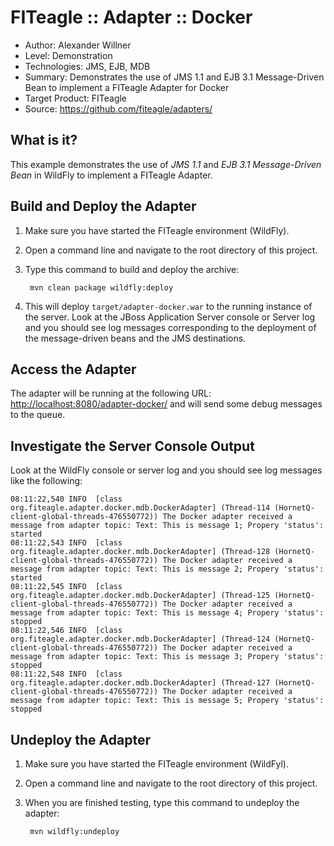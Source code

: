 FITeagle :: Adapter :: Docker
=============================
- Author: Alexander Willner
- Level: Demonstration
- Technologies: JMS, EJB, MDB
- Summary: Demonstrates the use of JMS 1.1 and EJB 3.1 Message-Driven Bean to implement a FITeagle Adapter for Docker
- Target Product: FITeagle
- Source: <https://github.com/fiteagle/adapters/>

What is it?
-----------

This example demonstrates the use of *JMS 1.1* and *EJB 3.1 Message-Driven Bean* in WildFly to implement a FITeagle Adapter.

Build and Deploy the Adapter
----------------------------

1. Make sure you have started the FITeagle environment (WildFly).
2. Open a command line and navigate to the root directory of this project.
3. Type this command to build and deploy the archive:

        mvn clean package wildfly:deploy

4. This will deploy `target/adapter-docker.war` to the running instance of the server. Look at the JBoss Application Server console or Server log and you should see log messages corresponding to the deployment of the message-driven beans and the JMS destinations.

Access the Adapter
------------------

The adapter will be running at the following URL: <http://localhost:8080/adapter-docker/> and will send some debug messages to the queue.

Investigate the Server Console Output
-------------------------------------

Look at the WildFly console or server log and you should see log messages like the following:

    08:11:22,540 INFO  [class org.fiteagle.adapter.docker.mdb.DockerAdapter] (Thread-114 (HornetQ-client-global-threads-476550772)) The Docker adapter received a message from adapter topic: Text: This is message 1; Propery 'status': started
    08:11:22,543 INFO  [class org.fiteagle.adapter.docker.mdb.DockerAdapter] (Thread-128 (HornetQ-client-global-threads-476550772)) The Docker adapter received a message from adapter topic: Text: This is message 2; Propery 'status': started
    08:11:22,545 INFO  [class org.fiteagle.adapter.docker.mdb.DockerAdapter] (Thread-125 (HornetQ-client-global-threads-476550772)) The Docker adapter received a message from adapter topic: Text: This is message 4; Propery 'status': stopped
    08:11:22,546 INFO  [class org.fiteagle.adapter.docker.mdb.DockerAdapter] (Thread-124 (HornetQ-client-global-threads-476550772)) The Docker adapter received a message from adapter topic: Text: This is message 3; Propery 'status': stopped
    08:11:22,548 INFO  [class org.fiteagle.adapter.docker.mdb.DockerAdapter] (Thread-127 (HornetQ-client-global-threads-476550772)) The Docker adapter received a message from adapter topic: Text: This is message 5; Propery 'status': stopped


Undeploy the Adapter
--------------------

1. Make sure you have started the FITeagle environment (WildFyl).
2. Open a command line and navigate to the root directory of this project.
3. When you are finished testing, type this command to undeploy the adapter:

        mvn wildfly:undeploy

